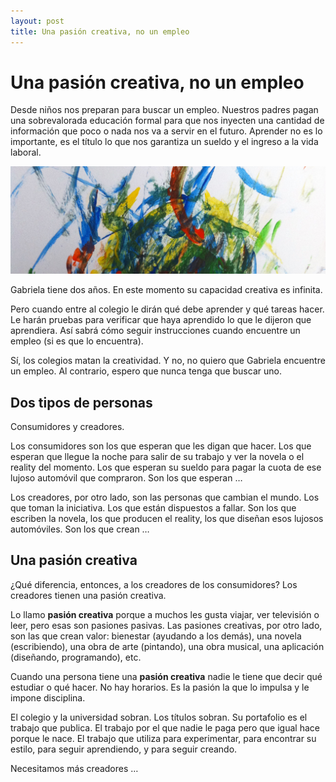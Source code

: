 ```yaml
---
layout: post
title: Una pasión creativa, no un empleo
---
```


# Una pasión creativa, no un empleo

Desde niños nos preparan para buscar un empleo. Nuestros padres pagan una sobrevalorada educación formal para que nos inyecten una cantidad de información que poco o nada nos va a servir en el futuro. Aprender no es lo importante, es el título  lo que nos garantiza un sueldo y el ingreso a la vida laboral.

![Parte de un cuadro que pintó Gabriela](/assets/images/posts/gabriela-art.jpg)

Gabriela tiene dos años. En este momento su capacidad creativa es infinita. 

Pero cuando entre al colegio le dirán qué debe aprender y qué tareas hacer. Le harán pruebas para verificar que haya aprendido lo que le dijeron que aprendiera. Así sabrá cómo seguir instrucciones cuando encuentre un empleo (si es que lo encuentra). 

Sí, los colegios matan la creatividad. Y no, no quiero que Gabriela encuentre un empleo. Al contrario, espero que nunca tenga que buscar uno.

## Dos tipos de personas

Consumidores y creadores.

Los consumidores son los que esperan que les digan que hacer. Los que esperan que llegue la noche para salir de su trabajo y ver la novela o el reality del momento. Los que esperan su sueldo para pagar la cuota de ese lujoso automóvil que compraron. Son los que esperan …

Los creadores, por otro lado, son las personas que cambian el mundo. Los que toman la iniciativa. Los que están dispuestos a fallar. Son los que escriben la novela, los que producen el reality, los que diseñan esos lujosos automóviles. Son los que crean …

## Una pasión creativa

¿Qué diferencia, entonces, a los creadores de los consumidores? Los creadores tienen una pasión creativa.

Lo llamo **pasión creativa** porque a muchos les gusta viajar, ver televisión o leer, pero esas son pasiones pasivas. Las pasiones creativas, por otro lado, son las que crean valor: bienestar (ayudando a los demás), una novela (escribiendo), una obra de arte (pintando), una obra musical, una aplicación (diseñando, programando), etc.

Cuando una persona tiene una **pasión creativa** nadie le tiene que decir qué estudiar o qué hacer. No hay horarios. Es la pasión la que lo impulsa y le impone disciplina.

El colegio y la universidad sobran. Los títulos sobran. Su portafolio es el trabajo que publica. El trabajo por el que nadie le paga pero que igual hace porque le nace. El trabajo que utiliza para experimentar, para encontrar su estilo, para seguir aprendiendo, y para seguir creando.

Necesitamos más creadores …